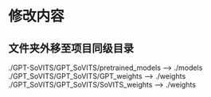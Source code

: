# 修改内容

## 文件夹外移至项目同级目录
./GPT-SoVITS/GPT_SoVITS/pretrained_models --> ./models
./GPT_SoVITS/GPT_SoVITS/GPT_weights --> ./weights
./GPT_SoVITS/GPT_SoVITS/SoVITS_weights --> ./weights

##
